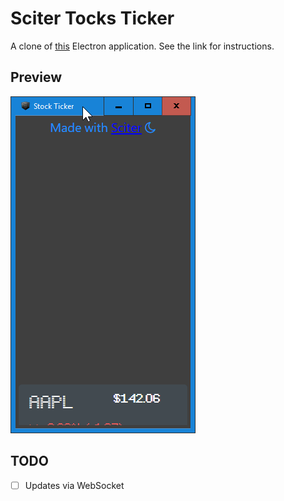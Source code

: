 # Sciter Tocks Ticker

A clone of [this](https://github.com/eoaranda/stocks-ticker) Electron application.  See the link for instructions.

## Preview

![preview gif](preview.gif)

## TODO 
- [ ] Updates via WebSocket